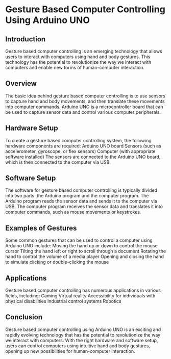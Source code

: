 <h1>Gesture Based Computer Controlling Using Arduino UNO</h1>
<h2>Introduction</h2>
Gesture based computer controlling is an emerging technology that allows users to interact with computers using hand and body gestures. This technology has the potential to revolutionize the way we interact with computers and enable new forms of human-computer interaction.
<h2>Overview</h2>
The basic idea behind gesture based computer controlling is to use sensors to capture hand and body movements, and then translate these movements into computer commands. Arduino UNO is a microcontroller board that can be used to capture sensor data and control various computer peripherals.
<h2>Hardware Setup</h2>
To create a gesture based computer controlling system, the following hardware components are required:
Arduino UNO board
Sensors (such as accelerometer, gyroscope, or flex sensors)
Computer (with appropriate software installed)
The sensors are connected to the Arduino UNO board, which is then connected to the computer via USB.

<h2>Software Setup</h2>
The software for gesture based computer controlling is typically divided into two parts: the Arduino program and the computer program.
The Arduino program reads the sensor data and sends it to the computer via USB. The computer program receives the sensor data and translates it into computer commands, such as mouse movements or keystrokes.

<h2>Examples of Gestures</h2>
Some common gestures that can be used to control a computer using Arduino UNO include:
Moving the hand up or down to control the mouse cursor
Tilting the hand left or right to scroll through a document
Rotating the hand to control the volume of a media player
Opening and closing the hand to simulate clicking or double-clicking the mouse
<h2>Applications</h2>
Gesture based computer controlling has numerous applications in various fields, including:
Gaming
Virtual reality
Accessibility for individuals with physical disabilities
Industrial control systems
Robotics
<h2>Conclusion</h2>
Gesture based computer controlling using Arduino UNO is an exciting and rapidly evolving technology that has the potential to revolutionize the way we interact with computers. With the right hardware and software setup, users can control computers using intuitive hand and body gestures, opening up new possibilities for human-computer interaction.
